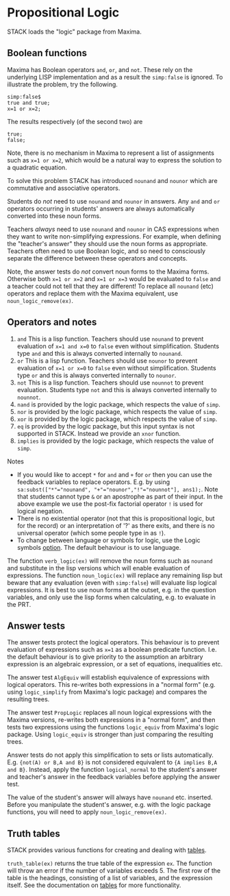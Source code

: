 #  Propositional Logic

STACK loads the "logic" package from Maxima.

## Boolean functions

Maxima has Boolean operators `and`, `or`, and `not`.  These rely on the underlying LISP implementation and as a result the `simp:false` is ignored.
To illustrate the problem, try the following.

    simp:false$
    true and true;
    x=1 or x=2;

The results respectively (of the second two) are

    true;
    false;

Note, there is no mechanism in Maxima to represent a list of assignments such as `x=1 or x=2`,
which would be a natural way to express the solution to a quadratic equation.

To solve this problem STACK has introduced `nounand` and `nounor` which are commutative and associative operators.

Students do *not* need to use `nounand` and `nounor` in answers.
Any `and` and `or` operators occurring in students' answers are always automatically converted into these noun forms.

Teachers *always* need to use `nounand` and `nounor` in CAS expressions when they want to write non-simplifying expressions.
For example, when defining the "teacher's answer" they should use the noun forms as appropriate.
Teachers often need to use Boolean logic, and so need to consciously separate the difference between these operators and concepts.

Note, the answer tests do *not* convert noun forms to the Maxima forms.
Otherwise both `x=1 or x=2` and `x=1 or x=3` would be evaluated to `false` and a teacher could not tell that they are different!
To replace all `nounand` (etc) operators and replace them with the Maxima equivalent, use `noun_logic_remove(ex)`.

## Operators and notes

1. `and` This is a lisp function.  Teachers should use `nounand` to prevent evaluation of `x=1 and x=0` to `false` even without simplification.  Students type `and` and this is always converted internally to `nounand`.
2. `or` This is a lisp function.  Teachers should use `nounor` to prevent evaluation of `x=1 or x=0` to `false` even without simplification.  Students type `or` and this is always converted internally to `nounor`.
3. `not` This is a lisp function.  Teachers should use `nounnot` to prevent evaluation.  Students type `not` and this is always converted internally to `nounnot`.
4. `nand` is provided by the logic package, which respects the value of `simp`.
5. `nor` is provided by the logic package, which respects the value of `simp`.
6. `xor` is provided by the logic package, which respects the value of `simp`.
7. `eq` is provided by the logic package, but this input syntax is not supported in STACK.  Instead we provide an `xnor` function.
8. `implies` is provided by the logic package, which respects the value of `simp`.

Notes

* If you would like to accept `*` for `and` and `+` for `or` then you can use the feedback variables to replace operators.  E.g. by using `sa:subst(["*"="nounand", "+"="nounor","!"="nounnot"], ans1);`. Note that students cannot type `&` or an apostrophe as part of their input.  In the above example we use the post-fix factorial operator `!` is used for logical negation.
* There is no existential operator (not that this is propositional logic, but for the record) or an interpretation of '?' as there exits, and there is no universal operator (which some people type in as `!`).
* To change between language or symbols for logic, use the Logic symbols [option](../Authoring/Tables.md). The default behaviour is to use language.

The function `verb_logic(ex)` will remove the noun forms such as `nounand` and substitute in the lisp versions which will enable evaluation of expressions.  The function `noun_logic(ex)` will replace any remaining lisp but beware that any evaluation (even with `simp:false`) will evaluate lisp logical expressions.  It is best to use noun forms at the outset, e.g. in the question variables, and only use the lisp forms when calculating, e.g. to evaluate in the PRT.

## Answer tests

The answer tests protect the logical operators.  This behaviour is to prevent evaluation of expressions such as `x=1` as a boolean predicate function.  I.e. the default behaviour is to give priority to the assumption an arbitrary expression is an algebraic expression, or a set of equations, inequalities etc.

The answer test `AlgEquiv` will establish equivalence of expressions with logical operators.  This re-writes both expressions in a "normal form" (e.g. using `logic_simplify` from Maxima's logic package) and compares the resulting trees.

The answer test `PropLogic` replaces all noun logical expressions with the Maxima versions, re-writes both expressions in a "normal form", and then tests two expressions using the functions `logic_equiv` from Maxima's logic package.  Using `logic_equiv` is stronger than just comparing the resulting trees.

Answer tests do not apply this simplification to sets or lists automatically.  E.g. `{not(A) or B,A and B}` is not considered equivalent to `{A implies B,A and B}`.  Instead, apply the function `logical_normal` to the student's answer and teacher's answer in the feedback variables before applying the answer test.

The value of the student's answer will always have `nounand` etc. inserted.  Before you manipulate the student's answer, e.g. with the logic package functions, you will need to apply `noun_logic_remove(ex)`.

## Truth tables

STACK provides various functions for creating and dealing with [tables](../Authoring/Tables.md).

`truth_table(ex)` returns the true table of the expression `ex`.  The function will throw an error if the number of variables exceeds 5.  The first row of the table is the headings, consisting of a list of variables, and the expression itself.  See the documentation on [tables](../Authoring/Tables.md) for more functionality.
